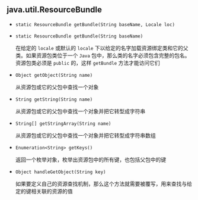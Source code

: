 ## java.util.ResourceBundle

* `static ResourceBundle getBundle(String baseName, Locale loc)`

* `static ResourceBundle getBundle(String baseName)`

  在给定的 `locale` 或默认的 `locale` 下以给定的名字加载资源绑定类和它的父类。如果资源包类位于一个 `Java` 包中，那么类的名字必须包含完整的包名。资源包类必须是 `public` 的，这样 `getBundle` 方法才能访问它们

* `Object getObject(String name)`

  从资源包或它的父包中查找一个对象

* `String getString(String name)`

  从资源包或它的父包中查找一个对象并把它转型成字符串

* `String[] getStringArray(String name)`

  从资源包或它的父包中查找一个对象并把它转型成字符串数组

* `Enumeration<String> getKeys()`

  返回一个枚举对象，枚举出资源包中的所有键，也包括父包中的键

* `Object handleGetObject(String key)`

  如果要定义自己的资源查找机制，那么这个方法就需要被覆写，用来查找与给定的键相关联的资源的值